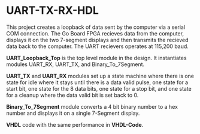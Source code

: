 # UART-TX-RX-HDL
This project creates a loopback of data sent by the computer via a serial COM connection. The Go Board FPGA recieves data from the computer,
displays it on the two 7-segment displays and then transmits the recieved data back to the computer. The UART recievers operates at 115,200 baud.

**UART_Loopback_Top** is the top level module in the design. It instantiates modules UART_RX, UART_TX, and Binary_To_7Segment.

**UART_TX** and **UART_RX** modules set up a state machine where there is one state for idle where it stays until there is a data valid pulse, one state for a 
start bit, one state for the 8 data bits, one state for a stop bit, and one state for a cleanup where the data valid bit is set back to 0. 

**Binary_To_7Segment** module converts a 4 bit binary number to a hex number and displays it on a single
7-Segment display.

**VHDL** code with the same performance in **VHDL-Code**.
